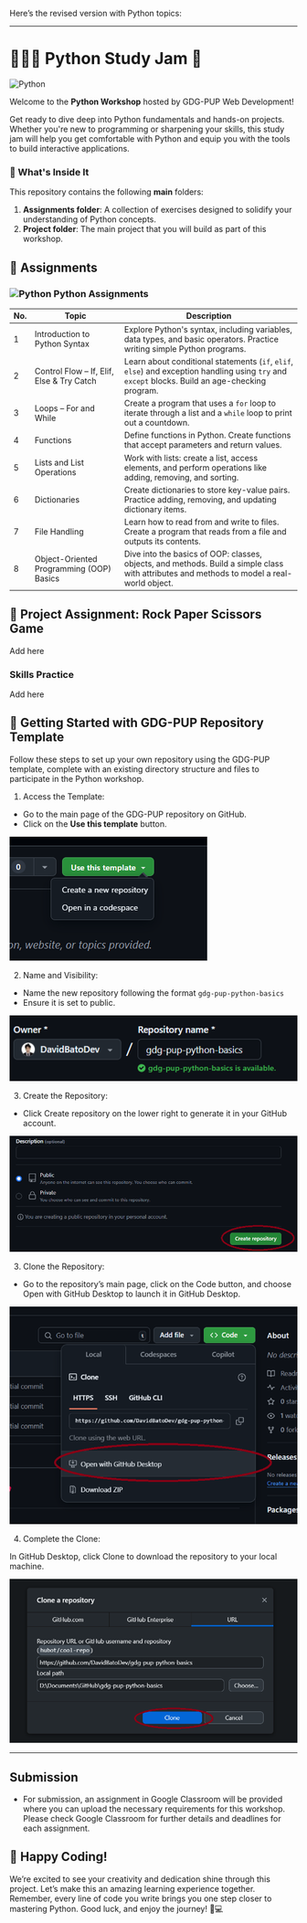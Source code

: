 Here’s the revised version with Python topics:

---

# 🧑🏻‍💻 Python Study Jam 🚀

![Python](https://img.shields.io/badge/Python-3776AB?style=for-the-badge&logo=python&logoColor=white)

Welcome to the **Python Workshop** hosted by GDG-PUP Web Development!

Get ready to dive deep into Python fundamentals and hands-on projects. Whether you're new to programming or sharpening your skills, this study jam will help you get comfortable with Python and equip you with the tools to build interactive applications.

### 👀 What's Inside It

This repository contains the following **main** folders:

1. **Assignments folder**: A collection of exercises designed to solidify your understanding of Python concepts.
2. **Project folder**: The main project that you will build as part of this workshop.

## 📅 Assignments

### ![Python](https://img.shields.io/badge/Python-3776AB?style=for-the-badge&logo=python&logoColor=white) Python Assignments

| No. | Topic                                     | Description                                                                                                                                      |
| --- | ----------------------------------------- | ------------------------------------------------------------------------------------------------------------------------------------------------ |
| 1   | Introduction to Python Syntax             | Explore Python's syntax, including variables, data types, and basic operators. Practice writing simple Python programs.                          |
| 2   | Control Flow – If, Elif, Else & Try Catch | Learn about conditional statements (`if`, `elif`, `else`) and exception handling using `try` and `except` blocks. Build an age-checking program. |
| 3   | Loops – For and While                     | Create a program that uses a `for` loop to iterate through a list and a `while` loop to print out a countdown.                                   |
| 4   | Functions                                 | Define functions in Python. Create functions that accept parameters and return values.                                                           |
| 5   | Lists and List Operations                 | Work with lists: create a list, access elements, and perform operations like adding, removing, and sorting.                                      |
| 6   | Dictionaries                              | Create dictionaries to store key-value pairs. Practice adding, removing, and updating dictionary items.                                          |
| 7   | File Handling                             | Learn how to read from and write to files. Create a program that reads from a file and outputs its contents.                                     |
| 8   | Object-Oriented Programming (OOP) Basics  | Dive into the basics of OOP: classes, objects, and methods. Build a simple class with attributes and methods to model a real-world object.       |

## 🚀 Project Assignment: Rock Paper Scissors Game

Add here

### Skills Practice

Add here

## 🌟 Getting Started with GDG-PUP Repository Template

Follow these steps to set up your own repository using the GDG-PUP template, complete with an existing directory structure and files to participate in the Python workshop.

1. Access the Template:

- Go to the main page of the GDG-PUP repository on GitHub.
- Click on the **Use this template** button.

![Step 1](./Assets/Images/Setup/1.png)

2. Name and Visibility:

- Name the new repository following the format `gdg-pup-python-basics`
- Ensure it is set to public.

![Step 2](./Assets/Images/Setup/2.png)

3. Create the Repository:

- Click Create repository on the lower right to generate it in your GitHub account.

![Step 2](./Assets/Images/Setup/3.png)

3. Clone the Repository:

- Go to the repository’s main page, click on the Code button, and choose Open with GitHub Desktop to launch it in GitHub Desktop.

![Step 3](./Assets/Images/Setup/4.png)

4. Complete the Clone:

In GitHub Desktop, click Clone to download the repository to your local machine.

![Step 4](./Assets/Images/Setup/5.png)

---

## Submission

- For submission, an assignment in Google Classroom will be provided where you can upload the necessary requirements for this workshop. Please check Google Classroom for further details and deadlines for each assignment.

## 🎉 Happy Coding!

We’re excited to see your creativity and dedication shine through this project. Let’s make this an amazing learning experience together. Remember, every line of code you write brings you one step closer to mastering Python. Good luck, and enjoy the journey! 🚀💻
